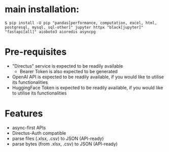# main installation: 
`$ pip install -U pip "pandas[performance, computation, excel, html, postgresql, mysql, sql-other]" jupyter httpx "black[jupyter]" "fastapi[all]" aioboto3 aioredis asyncpg`

# Pre-requisites
* "Directus" service is expected to be readily available
    * Bearer Token is also expected to be generated
* OpenAI API is expected to be readily available, if you would like to utilise its functionalities
* HuggingFace Token is expected to be readily available, if you would like to utilise its functionalities

# Features
* async-first APIs
* Directus-Auth compatible
* parse files (.xlsx, .csv) to JSON (API-ready)
* parse bytes (from .xlsx, .csv) to JSON (API-ready)
